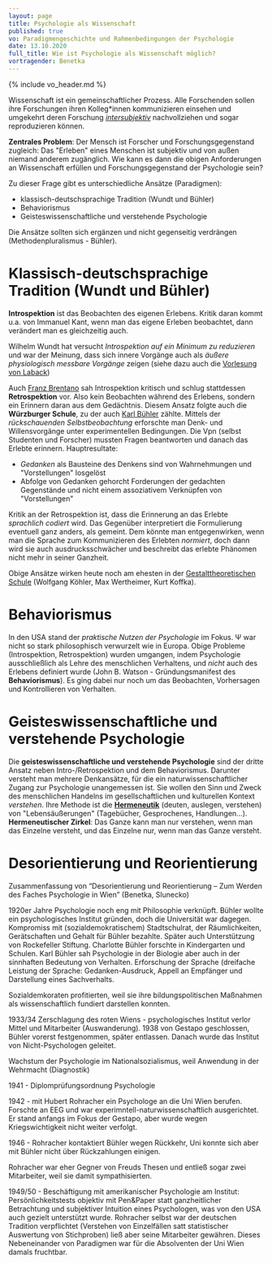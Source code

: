 ```yaml
---
layout: page
title: Psychologie als Wissenschaft
published: true
vo: Paradigmengeschichte und Rahmenbedingungen der Psychologie
date: 13.10.2020
full_title: Wie ist Psychologie als Wissenschaft möglich?
vortragender: Benetka
---
```


{% include vo_header.md %}

Wissenschaft ist ein gemeinschaftlicher Prozess. Alle Forschenden sollen ihre Forschungen ihren Kolleg\*innen kommunizieren einsehen und umgekehrt deren Forschung _[intersubjektiv](https://www.duden.de/rechtschreibung/intersubjektiv)_ nachvollziehen und sogar reproduzieren können.

__Zentrales Problem__: Der Mensch ist Forscher und Forschungsgegenstand zugleich: Das "Erleben" eines Menschen ist subjektiv und von außen niemand anderem zugänglich. Wie kann es dann die obigen Anforderungen an Wissenschaft erfüllen und Forschungsgegenstand der Psychologie sein?

Zu dieser Frage gibt es unterschiedliche Ansätze (Paradigmen):
* klassisch-deutschsprachige Tradition (Wundt und Bühler)
* Behaviorismus
* Geisteswissenschaftliche und verstehende Psychologie

Die Ansätze sollten sich ergänzen und nicht gegenseitig verdrängen (Methodenpluralismus - Bühler).

# Klassisch-deutschsprachige Tradition (Wundt und Bühler)

__Introspektion__ ist das Beobachten des eigenen Erlebens. Kritik daran kommt u.a. von Immanuel Kant, wenn man das eigene Erleben beobachtet, dann verändert man es gleichzeitig auch.

Wilhelm Wundt hat versucht _Introspektion auf ein Minimum zu reduzieren_ und war der Meinung, dass sich innere Vorgänge auch als _äußere physiologisch messbare Vorgänge_ zeigen (siehe dazu auch die [Vorlesung von Laback](./ewd2))

 Auch [Franz Brentano](https://de.wikipedia.org/wiki/Franz_Brentano) sah Introspektion kritisch und schlug stattdessen __Retrospektion__ vor. Also kein Beobachten während des Erlebens, sondern ein Erinnern daran aus dem Gedächtnis. Diesem Ansatz folgte auch die __Würzburger Schule__, zu der auch [Karl Bühler](https://de.wikipedia.org/wiki/Karl_B%C3%BChler) zählte. Mittels der _rückschauenden Selbstbeobachtung_ erforschte man Denk- und Willensvorgänge unter experimentellen Bedingungen. Die Vpn (selbst Studenten und Forscher) mussten Fragen beantworten und danach das Erlebte erinnern. Hauptresultate:
 * _Gedanken_ als Bausteine des Denkens sind von Wahrnehmungen und "Vorstellungen" losgelöst
 * Abfolge von Gedanken gehorcht Forderungen der gedachten Gegenstände und nicht einem assoziativem Verknüpfen von "Vorstellungen"

Kritik an der Retrospektion ist, dass die Erinnerung an das Erlebte *sprachlich codiert* wird. Das Gegenüber interpretiert die Formulierung eventuell ganz anders, als gemeint. Dem könnte man entgegenwirken, wenn man die Sprache zum Kommunizieren des Erlebten _normiert_, doch dann wird sie auch ausdrucksschwächer und beschreibt das erlebte Phänomen nicht mehr in seiner Ganzheit.

Obige Ansätze wirken heute noch am ehesten in der [Gestalttheoretischen Schule](https://de.wikipedia.org/wiki/Gestalttheorie) (Wolfgang Köhler, Max Wertheimer, Kurt Koffka).

# Behaviorismus

In den USA stand der _praktische Nutzen der Psychologie_ im Fokus. Ψ war nicht so stark philosophisch verwurzelt wie in Europa. Obige Probleme (Introspektion, Retrospektion) wurden umgangen, indem Psychologie ausschließlich als Lehre des menschlichen Verhaltens, und _nicht_ auch des Erlebens definiert wurde (John B. Watson - Gründungsmanifest des __Behaviorismus__). Es ging dabei nur noch um das Beobachten, Vorhersagen und Kontrollieren von Verhalten.

# Geisteswissenschaftliche und verstehende Psychologie

Die **geisteswissenschaftliche und verstehende Psychologie** sind der dritte Ansatz neben Intro-/Retrospektion und dem Behaviorismus. Darunter versteht man mehrere Denkansätze, für die ein naturwissenschaftlicher Zugang zur Psychologie unangemessen ist. Sie wollen den Sinn und Zweck des menschlichen Handelns im gesellschaftlichen und kulturellen Kontext
_verstehen_. Ihre Methode ist die **[Hermeneutik](https://dorsch.hogrefe.com/stichwort/hermeneutik)** (deuten, auslegen, verstehen) von "Lebensäußerungen" (Tagebücher, Gesprochenes, Handlungen...). **Hermeneutischer Zirkel**: Das Ganze kann man nur verstehen, wenn man das Einzelne versteht, und das Einzelne nur, wenn man das Ganze versteht.

# Desorientierung und Reorientierung

Zusammenfassung von “Desorientierung und Reorientierung – Zum Werden des Faches Psychologie in Wien” (Benetka, Slunecko)

1920er Jahre Psychologie noch eng mit Philosophie verknüpft. Bühler wollte ein psychologisches Institut gründen, doch die Universität war dagegen. Kompromiss mit (sozialdemokratischem) Stadtschulrat, der Räumlichkeiten, Gerätschaften und Gehalt für Bühler bezahlte.
Später auch Unterstützung von Rockefeller Stiftung.
Charlotte Bühler forschte in Kindergarten und Schulen.
Karl Bühler sah Psychologie in der Biologie aber auch in der sinnhaften Bedeutung von Verhalten. Erforschung der Sprache (dreifache Leistung der Sprache: Gedanken-Ausdruck, Appell an Empfänger und Darstellung eines Sachverhalts.

Sozialdemkoraten profitierten, weil sie ihre bildungspolitischen Maßnahmen als wissenschaftlich fundiert darstellen konnten.

1933/34 Zerschlagung des roten Wiens - psychologisches Institut verlor Mittel und Mitarbeiter (Auswanderung). 1938 von Gestapo geschlossen, Bühler vorerst festgenommen, später entlassen. Danach wurde das Institut von Nicht-Psychologen geleitet.

Wachstum der Psychologie im Nationalsozialismus, weil Anwendung in der Wehrmacht (Diagnostik)

1941 - Diplomprüfungsordnung Psychologie

1942 - mit Hubert Rohracher ein Psychologe an die Uni Wien berufen. Forschte an EEG und war experimntell-naturwissenschaftlich ausgerichtet. Er stand anfangs im Fokus der Gestapo, aber wurde wegen Kriegswichtigkeit nicht weiter verfolgt.

1946 - Rohracher kontaktiert Bühler wegen Rückkehr, Uni konnte sich aber mit Bühler nicht über Rückzahlungen einigen.

Rohracher war eher Gegner von Freuds Thesen und entließ sogar zwei Mitarbeiter, weil sie damit sympathisierten.

1949/50 - Beschäftigung mit amerikanischer Psychologie am Institut: Persönlichkeitstests objektiv mit Pen&Paper statt ganzheitlicher Betrachtung und subjektiver Intuition eines Psychologen, was von den USA auch gezielt unterstützt wurde. Rohracher selbst war der deutschen Tradition verpflichtet (Verstehen von Einzelfällen satt statistischer Auswertung von Stichproben) ließ aber seine Mitarbeiter gewähren. Dieses Nebeneinander von Paradigmen war für die Absolventen der Uni Wien damals fruchtbar.
